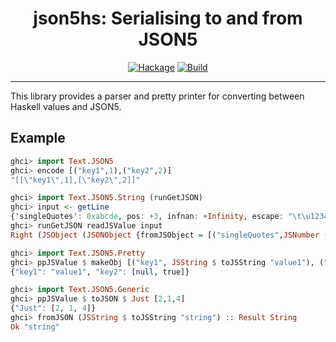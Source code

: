 <div align="center">
<h1>json5hs: Serialising to and from JSON5</h1>
<p>
      <a href="https://hackage.haskell.org/package/json5hs"><img src="https://img.shields.io/hackage/v/json5hs?color=blue" alt="Hackage"></a>
      <a href="https://matrix.hackage.haskell.org/#/package/json5hs"><img src="https://img.shields.io/badge/Hackage%20CI-avaliable-brightgreen" alt="Build"></a>
</p>
</div>

---

This library provides a parser and pretty printer for converting
between Haskell values and JSON5.

## Example

```haskell
ghci> import Text.JSON5
ghci> encode [("key1",1),("key2",2)]
"[[\"key1\",1],[\"key2\",2]]"

ghci> import Text.JSON5.String (runGetJSON)
ghci> input <- getLine 
{'singleQuotes': 0xabcde, pos: +3, infnan: +Infinity, escape: "\t\u1234", trailing-comma: ['here',], }
ghci> runGetJSON readJSValue input
Right (JSObject (JSONObject {fromJSObject = [("singleQuotes",JSNumber (JSRational (703710 % 1))),("pos",JSNumber (JSRational (3 % 1))),("infnan",JSNumber (JSInfNaN Infinity)),("escape",JSString (JSONString {fromJSString = "\t\4660"})),("trailing-comma",JSArray [JSString (JSONString {fromJSString = "here"})])]}))

ghci> import Text.JSON5.Pretty
ghci> ppJSValue $ makeObj [("key1", JSString $ toJSString "value1"), ("key2", JSArray [JSNull, JSBool True])]
{"key1": "value1", "key2": [null, true]}

ghci> import Text.JSON5.Generic
ghci> ppJSValue $ toJSON $ Just [2,1,4]
{"Just": [2, 1, 4]}
ghci> fromJSON (JSString $ toJSString "string") :: Result String 
Ok "string"
```

